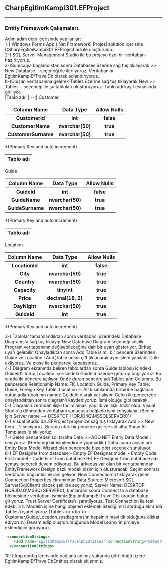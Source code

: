 ﻿## CharpEgitimKampi301.EFProject     
---    
### Entity Framework Çalışmaları.    
Adım adım ders içerisinde yapılanlar:    
1-) Windows Forms App (.Net Framework) Projesi solution içerisine CSharpEgitimKampi301.EFProject adı ile oluşturuldu.    
2-) SQL Server Management Studio ile bu projeye özel bir veritabanı hazırlıyoruz.     
	a-)Sunucuya bağlandıktan sonra Databases üzerine sağ tuş tıklayarak >> New Database... seçeneği ile ilerliyoruz. Veritabanını EgitimKampiEfTravelDb olarak adlandırıyoruz.     
	b-)Oluşan veritabanına gelerek Tables üzerine sağ tuş tıklayarak New >> Tables... seçeneği ile şu tabloları oluşturuyoruz. 
	Tablo adı kayıt esnasında giriliyor.    
|Tablo adı|
|:--:|
Customer

|Column Name|Data Type|Allow Nulls|
|:--:|:--:|:--:|
**CustomerId**|**int**|**false**|
**CustomerName**|**nvarchar(50)**|**true**|
**CustomerSurname**|**nvarchar(50)**|**true**|    

*(Primary Key and auto increment)    

|Tablo adı|
|:--:|
Guide

|Column Name|Data Type|Allow Nulls|
|:--:|:--:|:--:|
**GuideId**|**int**|**false**|
**GuideName**|**nvarchar(50)**|**true**|
**GuideSurname**|**nvarchar(50)**|**true**|    

*(Primary Key and auto increment)    

|Tablo adı|
|:--:|
Location

|Column Name|Data Type|Allow Nulls|
|:--:|:--:|:--:|
**LocationId**|**int**|**false**|
**City**|**nvarchar(50)**|**true**|
**Country**|**nvarchar(50)**|**true**|
**Capacity**|**tinyint**|**true**|
**Price**|**decimal(18, 2)**|**true**|
**DayNight**|**nvarchar(50)**|**true**|
**GuideId**|**int**|**true**|    

*(Primary Key and auto increment)
	
	
3-) Tablolar tamamlandıktan sonra veritabanı üzerindeki Database Diagrams'a sağ tuş tıklayıp New Database Diagram seçeneği seçilir. Program veritabanının değişebileceğine dair bir uyarı gösteriyor. Birkaç uyarı gelebilir. Onayladıktan sonra Add Table isimli bir pencere üzerinden Guide ve Location'ı Add(Tablo adına çift tıklanarak aynı işlem yapılabilir) ile ekliyoruz. Ve close ile pencereyi kapatıyoruz.        
4-) Diagram ekranında beliren tablolardan sonra Guide tablosu içindeki GuideId'i tutup Location içerisindeki GuideId üzerine götürüp bağlıyoruz. Bu sırada iki pencere açılıyor. Önde duran pencere adı Tables and Columns. Bu pencerede Relationship Name: FK_Location_Guide, Primary Key Table: Guide, Foreign Key Table: Location -- Alt kısımlarında birbirine bağlanan sutün adları(column name): GuideId olarak yer alıyor. Gelen iki pencerede onaylandıktan sonra diagram'ı kaydediyoruz. İsmi olduğu gibi bıraktık.             
5-) Diagram üzerinden ilişki tanımlaması yapıldı ve ilişki hazır oldu. Visual Studio'a dönmeden veritabanı sunucusu bağlantı ismi kopyalanır. (Benim için Server name --> DESKTOP-HQRJD4Q\MSSQLSERVER01)      
6-) Visual Studio'da .EFProject projemize sağ tuş tıklayarak Add >> New Item... 'ı seçiyoruz. Burada ufak bir pencere gelirse sol altta Show All Templates 'e tıklıyoruz.    
7-) Gelen pencereden sol tarafta Data >> ADO.NET Entity Data Model'i seçiyoruz. (Herhangi bir isimlendirme yapmadık.) Daha sonra açılan adı Entity Data Model Wizard olan pencerede bize dört seçenek sunuluyor.     
8-) EF Designer from database - Empty EF Designer model - Empty Code First model - Code First from database
9-) EF Designer from database adlı şemayı seçerek devam ediyoruz. Bu arkadaş var olan bir veritabanından EntityFramework Design bazlı modeli bizim için oluşturacak. Seçim sonrası veritabanı bağlantısı ekranı geliyor. New Connection'a tıklayarak gelen Connection Properties ekranından Data Source: Microsoft SQL Server(SqlClient) olacak şekilde seçiyoruz, Server Name: DESKTOP-HQRJD4Q\MSSQLSERVER01, bunlardan sonra Connect to a database bölmesinde veritabanı ismimizi(EgitimKampiEfTravelDb) oradan bulup giriyoruz. Trust Server Certificate'ı işaretliyoruz. Test Connection ile test edebiliriz. Modelin içine hangi objeleri eklemek istediğimizi sorduğu ekranda Tables'ı işaretliyoruz.(Tables >> dbo >> Customer,Guide,Location,sysdiagrams'ın hepsinin mavi tik olduğuna dikkat ediyoruz.)  Devam edip oluşturulduğunda Model1.edmx'in projeye eklendiğini görüyoruz.    
```xml
 <connectionStrings>
    <add name="EgitimKampiEfTravelDbEntities" connectionString="metadata=res://*/Model1.csdl|res://*/Model1.ssdl|res://*/Model1.msl;provider=System.Data.SqlClient;provider connection string=&quot;data source=DESKTOP-HQRJD4Q\MSSQLSERVER01;initial catalog=EgitimKampiEfTravelDb;integrated security=True;trustservercertificate=True;MultipleActiveResultSets=True;App=EntityFramework&quot;" providerName="System.Data.EntityClient" />
  </connectionStrings>
```
10-) App.config içerisinde bağlantı adımız yukarıda görüldüğü üzere EgitimKampiEfTravelDbEntities olarak eklenmiş. 